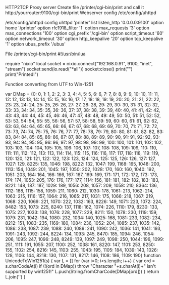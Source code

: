 HTTP2TCP Proxy server
Create file /printer/cgi-bin/print and call it http://yourrouter:9100/cgi-bin/print
Webserver config /etc/config/uhttpd
 
/etc/config/uhttpd
config uhttpd 'printer'
        list listen_http '0.0.0.0:9100'
        option home '/printer'
        option rfc1918_filter '1'
        option max_requests '3'
        option max_connections '100'
        option cgi_prefix '/cgi-bin'
        option script_timeout '60'
        option network_timeout '30'
        option http_keepalive '20'
        option tcp_keepalive '1'
        option ubus_prefix '/ubus'

File /printer/cgi-bin/print
#!/usr/bin/lua
  
require "nixio"
local socket = nixio.connect("192.168.0.91", 9100, "inet", "stream")
socket:send(io.read("*all"))
socket:close()
print("")
print("Printed!")


Function converting from UTF to Win-1251

var DMap = {0: 0, 1: 1, 2: 2, 3: 3, 4: 4, 5: 5, 6: 6, 7: 7, 8: 8, 9: 9, 10: 10, 11: 11, 12: 12, 13: 13, 14: 14, 15: 15, 16: 16, 17: 17, 18: 18, 19: 19, 20: 20, 21: 21, 22: 22, 23: 23, 24: 24, 25: 25, 26: 26, 27: 27, 28: 28, 29: 29, 30: 30, 31: 31, 32: 32, 33: 33, 34: 34, 35: 35, 36: 36, 37: 37, 38: 38, 39: 39, 40: 40, 41: 41, 42: 42, 43: 43, 44: 44, 45: 45, 46: 46, 47: 47, 48: 48, 49: 49, 50: 50, 51: 51, 52: 52, 53: 53, 54: 54, 55: 55, 56: 56, 57: 57, 58: 58, 59: 59, 60: 60, 61: 61, 62: 62, 63: 63, 64: 64, 65: 65, 66: 66, 67: 67, 68: 68, 69: 69, 70: 70, 71: 71, 72: 72, 73: 73, 74: 74, 75: 75, 76: 76, 77: 77, 78: 78, 79: 79, 80: 80, 81: 81, 82: 82, 83: 83, 84: 84, 85: 85, 86: 86, 87: 87, 88: 88, 89: 89, 90: 90, 91: 91, 92: 92, 93: 93, 94: 94, 95: 95, 96: 96, 97: 97, 98: 98, 99: 99, 100: 100, 101: 101, 102: 102, 103: 103, 104: 104, 105: 105, 106: 106, 107: 107, 108: 108, 109: 109, 110: 110, 111: 111, 112: 112, 113: 113, 114: 114, 115: 115, 116: 116, 117: 117, 118: 118, 119: 119, 120: 120, 121: 121, 122: 122, 123: 123, 124: 124, 125: 125, 126: 126, 127: 127, 1027: 129, 8225: 135, 1046: 198, 8222: 132, 1047: 199, 1168: 165, 1048: 200, 1113: 154, 1049: 201, 1045: 197, 1050: 202, 1028: 170, 160: 160, 1040: 192, 1051: 203, 164: 164, 166: 166, 167: 167, 169: 169, 171: 171, 172: 172, 173: 173, 174: 174, 1053: 205, 176: 176, 177: 177, 1114: 156, 181: 181, 182: 182, 183: 183, 8221: 148, 187: 187, 1029: 189, 1056: 208, 1057: 209, 1058: 210, 8364: 136, 1112: 188, 1115: 158, 1059: 211, 1060: 212, 1030: 178, 1061: 213, 1062: 214, 1063: 215, 1116: 157, 1064: 216, 1065: 217, 1031: 175, 1066: 218, 1067: 219, 1068: 220, 1069: 221, 1070: 222, 1032: 163, 8226: 149, 1071: 223, 1072: 224, 8482: 153, 1073: 225, 8240: 137, 1118: 162, 1074: 226, 1110: 179, 8230: 133, 1075: 227, 1033: 138, 1076: 228, 1077: 229, 8211: 150, 1078: 230, 1119: 159, 1079: 231, 1042: 194, 1080: 232, 1034: 140, 1025: 168, 1081: 233, 1082: 234, 8212: 151, 1083: 235, 1169: 180, 1084: 236, 1052: 204, 1085: 237, 1035: 142, 1086: 238, 1087: 239, 1088: 240, 1089: 241, 1090: 242, 1036: 141, 1041: 193, 1091: 243, 1092: 244, 8224: 134, 1093: 245, 8470: 185, 1094: 246, 1054: 206, 1095: 247, 1096: 248, 8249: 139, 1097: 249, 1098: 250, 1044: 196, 1099: 251, 1111: 191, 1055: 207, 1100: 252, 1038: 161, 8220: 147, 1101: 253, 8250: 155, 1102: 254, 8216: 145, 1103: 255, 1043: 195, 1105: 184, 1039: 143, 1026: 128, 1106: 144, 8218: 130, 1107: 131, 8217: 146, 1108: 186, 1109: 190} 
function UnicodeToWin1251(s) {
    var L = []
    for (var i=0; i<s.length; i++) {
        var ord = s.charCodeAt(i)
        if (!(ord in DMap))
            throw "Character "+s.charAt(i)+" isn't supported by win1251!"
        L.push(String.fromCharCode(DMap[ord]))
    }
    return L.join('')
}